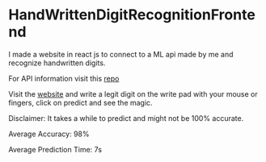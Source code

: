 # HandWrittenDigitRecognitionFrontend
I made a website in react js to connect to a ML api made by me and recognize handwritten digits.

For API information visit this <a href='https://github.com/HANS-2002/HandWrittenDigitRecognitionBackend' target='_blank'>repo</a>

Visit the <a href='https://digit-recog.firebaseapp.com/' target='_blank'>website</a> and write a legit digit on the write pad with your mouse or fingers, click on predict and see the magic.

Disclaimer: It takes a while to predict and might not be 100% accurate.

Average Accuracy: 98%

Average Prediction Time: 7s
